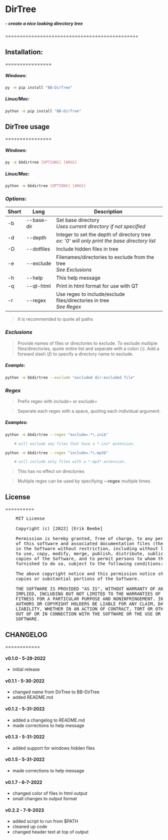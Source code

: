 
# DirTree

##### - create a nice looking directory tree
==============================================

## Installation:
================

##### _**Windows:**_

```bash
py -m pip install "BB-DirTree"
```

##### _**Linux/Mac:**_

```bash
python -m pip install "BB-DirTree"
```

## DirTree usage
================

##### _**Windows:**_

```bash
py -m bbdirtree [OPTIONS] [ARGS]
```

##### _**Linux/Mac:**_

```bash
python -m bbdirtree [OPTIONS] [ARGS]
```

### _**Options:**_

**Short**  | **Long**       | **Description**
---------- | -------------- | ---------------------------------------------------------
-b         |   --base-dir   |  Set base directory <br> *Uses current directory if not specified*
-d         |   --depth      |  Integer to set the depth of directory tree <br> *ex: '0' will only print the base directory list*
-D         |   --dotfiles   |  Include hidden files in tree
-e         |   --exclude    |  Filenames/directories to exclude from the tree <br> *See Exclusions*
-h         |   --help       |  This help message
-q         |   --qt-html    |  Print in html format for use with QT
-r         |   --regex      |  Use regex to include/exclude files/directories in tree <br> *See Regex*

>It is recommended to quote all paths

### *Exclusions*

>Provide names of files or directories to exclude. To exclude multiple files/directories, quote entire list and seperate with a colon (**:**). Add a forward slash (**/**) to specify a directory name to exclude.

##### **Example:**
  
```bash
python -m bbdirtree --exclude "excluded dir:excluded file"
```

### *Regex*

>Prefix regex with *include=* or *exclude=*

>Seperate each regex with a space, quoting each individual argument.

##### _**Examples:**_

```bash
python -m bbdirtree --regex "exclude=.*\.ini$"

    # will exclude any files that have a *.ini* extension.

python -m bbdirtree --regex "include=.*\.mp3$"

    # will include only files with a *.mp3* extension.
```

>This has no effect on directories

>Multiple regex can be used by specifying **--regex** multiple times.

## License
==========

<pre>
    MIT License

    Copyright (c) [2022] [Erik Beebe]

    Permission is hereby granted, free of charge, to any person obtaining a copy
    of this software and associated documentation files (the "Software"), to deal
    in the Software without restriction, including without limitation the rights
    to use, copy, modify, merge, publish, distribute, sublicense, and/or sell
    copies of the Software, and to permit persons to whom the Software is
    furnished to do so, subject to the following conditions:

    The above copyright notice and this permission notice shall be included in all
    copies or substantial portions of the Software.

    THE SOFTWARE IS PROVIDED "AS IS", WITHOUT WARRANTY OF ANY KIND, EXPRESS OR
    IMPLIED, INCLUDING BUT NOT LIMITED TO THE WARRANTIES OF MERCHANTABILITY,
    FITNESS FOR A PARTICULAR PURPOSE AND NONINFRINGEMENT. IN NO EVENT SHALL THE
    AUTHORS OR COPYRIGHT HOLDERS BE LIABLE FOR ANY CLAIM, DAMAGES OR OTHER
    LIABILITY, WHETHER IN AN ACTION OF CONTRACT, TORT OR OTHERWISE, ARISING FROM,
    OUT OF OR IN CONNECTION WITH THE SOFTWARE OR THE USE OR OTHER DEALINGS IN THE
    SOFTWARE.
</pre>

## CHANGELOG
============

#### v0.1.0 - 5-29-2022

- initial release

#### v0.1.1 - 5-30-2022

- changed name from DirTree to BB-DirTree
- added README.md

#### v0.1.2 - 5-31-2022

- added a changelog to README.md
- made corrections to help message

#### v0.1.3 - 5-31-2022

- added support for windows hidden files

#### v0.1.5 - 5-31-2022

- made corrections to help message

#### v0.1.7 - 6-7-2022

- changed color of files in html output
- small changes to output format

#### v0.2.2 - 7-9-2023

- added script to run from $PATH
- cleaned up code
- changed header text at top of output

